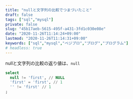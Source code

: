 ```yaml
---
title: "nullと文字列の比較でつまづいたこと"
draft: false
tags: ["sql","mysql"]
private: false
slug: "45b17aeb-5615-495f-a431-3fd1c030e08e"
date: "2020-11-26T11:14:24+09:00"
lastmod: "2020-11-26T11:14:31+09:00"
keywords: ["sql","mysql","ベジプロ","プログ","プログラム"]
# headless: true
---
```


nullと文字列の比較の返り値は、`null`

```sql
select
  null != 'first', // NULL
  'first' = 'first', // 1
  '' != 'first' // 1
;
```


